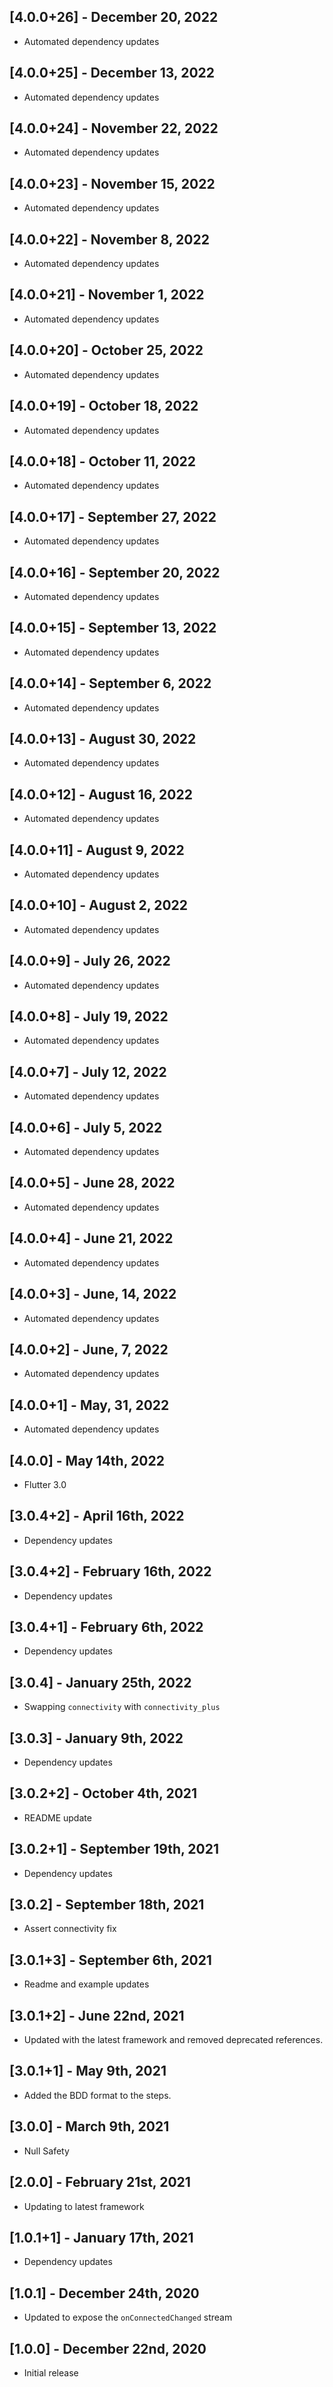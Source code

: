 ## [4.0.0+26] - December 20, 2022

* Automated dependency updates


## [4.0.0+25] - December 13, 2022

* Automated dependency updates


## [4.0.0+24] - November 22, 2022

* Automated dependency updates


## [4.0.0+23] - November 15, 2022

* Automated dependency updates


## [4.0.0+22] - November 8, 2022

* Automated dependency updates


## [4.0.0+21] - November 1, 2022

* Automated dependency updates


## [4.0.0+20] - October 25, 2022

* Automated dependency updates


## [4.0.0+19] - October 18, 2022

* Automated dependency updates


## [4.0.0+18] - October 11, 2022

* Automated dependency updates


## [4.0.0+17] - September 27, 2022

* Automated dependency updates


## [4.0.0+16] - September 20, 2022

* Automated dependency updates


## [4.0.0+15] - September 13, 2022

* Automated dependency updates


## [4.0.0+14] - September 6, 2022

* Automated dependency updates


## [4.0.0+13] - August 30, 2022

* Automated dependency updates


## [4.0.0+12] - August 16, 2022

* Automated dependency updates


## [4.0.0+11] - August 9, 2022

* Automated dependency updates


## [4.0.0+10] - August 2, 2022

* Automated dependency updates


## [4.0.0+9] - July 26, 2022

* Automated dependency updates


## [4.0.0+8] - July 19, 2022

* Automated dependency updates


## [4.0.0+7] - July 12, 2022

* Automated dependency updates


## [4.0.0+6] - July 5, 2022

* Automated dependency updates


## [4.0.0+5] - June 28, 2022

* Automated dependency updates


## [4.0.0+4] - June 21, 2022

* Automated dependency updates


## [4.0.0+3] - June, 14, 2022

* Automated dependency updates


## [4.0.0+2] - June, 7, 2022

* Automated dependency updates


## [4.0.0+1] - May, 31, 2022

* Automated dependency updates


## [4.0.0] - May 14th, 2022

* Flutter 3.0


## [3.0.4+2] - April 16th, 2022

* Dependency updates


## [3.0.4+2] - February 16th, 2022

* Dependency updates


## [3.0.4+1] - February 6th, 2022

* Dependency updates


## [3.0.4] - January 25th, 2022

* Swapping `connectivity` with `connectivity_plus`


## [3.0.3] - January 9th, 2022

* Dependency updates


## [3.0.2+2] - October 4th, 2021

* README update


## [3.0.2+1] - September 19th, 2021

* Dependency updates


## [3.0.2] - September 18th, 2021

* Assert connectivity fix


## [3.0.1+3] - September 6th, 2021

* Readme and example updates


## [3.0.1+2] - June 22nd, 2021

* Updated with the latest framework and removed deprecated references.


## [3.0.1+1] - May 9th, 2021

* Added the BDD format to the steps.


## [3.0.0] - March 9th, 2021

* Null Safety


## [2.0.0] - February 21st, 2021

* Updating to latest framework


## [1.0.1+1] - January 17th, 2021

* Dependency updates


## [1.0.1] - December 24th, 2020

* Updated to expose the `onConnectedChanged` stream


## [1.0.0] - December 22nd, 2020

* Initial release



























